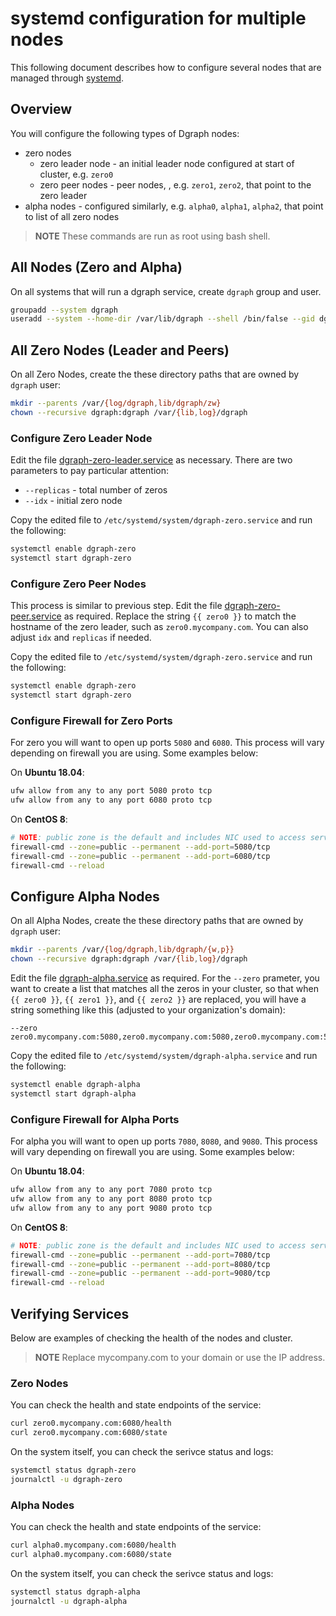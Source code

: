 # systemd configuration for multiple nodes

This following document describes how to configure several nodes that are managed through [systemd](https://systemd.io/).

## Overview

You will configure the following types of Dgraph nodes:

* zero nodes
  * zero leader node - an initial leader node configured at start of cluster, e.g. `zero0`
  * zero peer nodes - peer nodes, , e.g. `zero1`, `zero2`, that point to the zero leader
* alpha nodes - configured similarly, e.g. `alpha0`, `alpha1`, `alpha2`, that point to list of all zero nodes


> **NOTE** These commands are run as root using bash shell.

## All Nodes (Zero and Alpha)

On all systems that will run a dgraph service, create `dgraph` group and user.

```bash
groupadd --system dgraph
useradd --system --home-dir /var/lib/dgraph --shell /bin/false --gid dgraph dgraph
```

## All Zero Nodes (Leader and Peers)

On all Zero Nodes, create the these directory paths that are owned by `dgraph` user:

```bash
mkdir --parents /var/{log/dgraph,lib/dgraph/zw}
chown --recursive dgraph:dgraph /var/{lib,log}/dgraph
```

### Configure Zero Leader Node

Edit the file [dgraph-zero-leader.service](dgraph-zero-leader.service) as necessary.  There are two parameters to pay particular attention:

* `--replicas` - total number of zeros
* `--idx` - initial zero node

Copy the edited file to `/etc/systemd/system/dgraph-zero.service` and run the following:

```bash
systemctl enable dgraph-zero
systemctl start dgraph-zero
```

### Configure Zero Peer Nodes

This process is similar to previous step. Edit the file [dgraph-zero-peer.service](dgraph-zero-peer.service) as required. Replace the string `{{ zero0 }}` to match the hostname of the zero leader, such as `zero0.mycompany.com`.  You can also adjust `idx` and `replicas` if needed.

Copy the edited file to `/etc/systemd/system/dgraph-zero.service` and run the following:

```bash
systemctl enable dgraph-zero
systemctl start dgraph-zero
```

### Configure Firewall for Zero Ports

For zero you will want to open up ports `5080` and `6080`.  This process will vary depending on firewall you are using.  Some examples below:


On **Ubuntu 18.04**:

```bash
ufw allow from any to any port 5080 proto tcp
ufw allow from any to any port 6080 proto tcp
```

On **CentOS 8**:


```bash
# NOTE: public zone is the default and includes NIC used to access service
firewall-cmd --zone=public --permanent --add-port=5080/tcp
firewall-cmd --zone=public --permanent --add-port=6080/tcp
firewall-cmd --reload
```

## Configure Alpha Nodes

On all Alpha Nodes, create the these directory paths that are owned by `dgraph` user:

```bash
mkdir --parents /var/{log/dgraph,lib/dgraph/{w,p}}
chown --recursive dgraph:dgraph /var/{lib,log}/dgraph
```

Edit the file [dgraph-alpha.service](dgraph-alpha.service) as required.  For the `--zero` prameter, you want to create a list that matches all the zeros in your cluster, so that when `{{ zero0 }}`, `{{ zero1 }}`, and `{{ zero2 }}` are replaced, you will have a string something like this (adjusted to your organization's domain):

```
--zero zero0.mycompany.com:5080,zero0.mycompany.com:5080,zero0.mycompany.com:5080
```

Copy the edited file to `/etc/systemd/system/dgraph-alpha.service` and run the following:

```bash
systemctl enable dgraph-alpha
systemctl start dgraph-alpha
```

### Configure Firewall for Alpha Ports

For alpha you will want to open up ports `7080`, `8080`, and `9080`. This process will vary depending on firewall you are using.  Some examples below:


On **Ubuntu 18.04**:

```bash
ufw allow from any to any port 7080 proto tcp
ufw allow from any to any port 8080 proto tcp
ufw allow from any to any port 9080 proto tcp
```

On **CentOS 8**:


```bash
# NOTE: public zone is the default and includes NIC used to access service
firewall-cmd --zone=public --permanent --add-port=7080/tcp
firewall-cmd --zone=public --permanent --add-port=8080/tcp
firewall-cmd --zone=public --permanent --add-port=9080/tcp
firewall-cmd --reload
```

## Verifying Services

Below are examples of checking the health of the nodes and cluster.

> **NOTE** Replace mycompany.com to your domain or use the IP address.

### Zero Nodes

You can check the health and state endpoints of the service:

```bash
curl zero0.mycompany.com:6080/health
curl zero0.mycompany.com:6080/state
```

On the system itself, you can check the serivce status and logs:

```bash
systemctl status dgraph-zero
journalctl -u dgraph-zero
```

### Alpha Nodes

You can check the health and state endpoints of the service:

```bash
curl alpha0.mycompany.com:6080/health
curl alpha0.mycompany.com:6080/state
```

On the system itself, you can check the serivce status and logs:

```bash
systemctl status dgraph-alpha
journalctl -u dgraph-alpha
```
